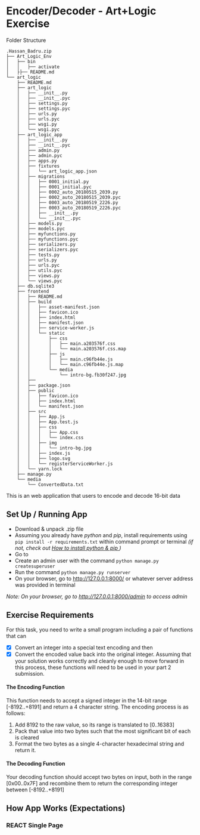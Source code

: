 
# Encoder/Decoder - Art+Logic Exercise
Folder Structure
```
.Hassan_Badru.zip
├── Art_Logic_Env
│   ├── bin
│   │   ├── activate
│   ├├── README.md
└── art_logic
    ├── README.md
    ├── art_logic
    │   ├── __init__.py
    │   ├── __init__.pyc
    │   ├── settings.py
    │   ├── settings.pyc
    │   ├── urls.py
    │   ├── urls.pyc
    │   ├── wsgi.py
    │   └── wsgi.pyc
    ├── art_logic_app
    │   ├── __init__.py
    │   ├── __init__.pyc
    │   ├── admin.py
    │   ├── admin.pyc
    │   ├── apps.py
    │   ├── fixtures
    │   │   └── art_logic_app.json
    │   ├── migrations
    │   │   ├── 0001_initial.py
    │   │   ├── 0001_initial.pyc
    │   │   ├── 0002_auto_20180515_2039.py
    │   │   ├── 0002_auto_20180515_2039.pyc
    │   │   ├── 0003_auto_20180519_2226.py
    │   │   ├── 0003_auto_20180519_2226.pyc
    │   │   ├── __init__.py
    │   │   └── __init__.pyc
    │   ├── models.py
    │   ├── models.pyc
    │   ├── myfunctions.py
    │   ├── myfunctions.pyc
    │   ├── serializers.py
    │   ├── serializers.pyc
    │   ├── tests.py
    │   ├── urls.py
    │   ├── urls.pyc
    │   ├── utils.pyc
    │   ├── views.py
    │   └── views.pyc
    ├── db.sqlite3
    ├── frontend
    │   ├── README.md
    │   ├── build
    │   │   ├── asset-manifest.json
    │   │   ├── favicon.ico
    │   │   ├── index.html
    │   │   ├── manifest.json
    │   │   ├── service-worker.js
    │   │   └── static
    │   │       ├── css
    │   │       │   ├── main.a203576f.css
    │   │       │   └── main.a203576f.css.map
    │   │       ├── js
    │   │       │   ├── main.c96fb44e.js
    │   │       │   └── main.c96fb44e.js.map
    │   │       └── media
    │   │           └── intro-bg.fb30f247.jpg
    │   ├── 
    │   ├── package.json
    │   ├── public
    │   │   ├── favicon.ico
    │   │   ├── index.html
    │   │   └── manifest.json
    │   ├── src
    │   │   ├── App.js
    │   │   ├── App.test.js
    │   │   ├── css
    │   │   │   ├── App.css
    │   │   │   └── index.css
    │   │   ├── img
    │   │   │   └── intro-bg.jpg
    │   │   ├── index.js
    │   │   ├── logo.svg
    │   │   └── registerServiceWorker.js
    │   └── yarn.lock
    ├── manage.py
    └── media
        └── ConvertedData.txt
```
This is an web application that users to encode and decode 16-bit data
## Set Up / Running App
- Download & unpack .zip file
- Assuming you already have *python* and *pip*, install requirements using `​ pip install -r requirements.txt` within command prompt or terminal *(if not, check out [How to install python & pip ](https://pip.pypa.io/en/stable/installing/))*
- Go to 
- Create an admin user with the command `python manage.py createsuperuser`
- Run the command `python manage.py runserver`
- On your browser, go to http://127.0.0.1:8000/ or whatever server address was provided in terminal

*Note: On your browser, go to http://127.0.0.1:8000/admin to access admin*

## Exercise Requirements
For this task, you need to write a small program including a pair of functions that can
- [x] Convert an integer into a special text encoding and then
- [x] Convert the encoded value back into the original integer.
Assuming that your solution works correctly and cleanly enough to move forward in this process, these
functions will need to be used in your part 2 submission.
#### The Encoding Function
This function needs to accept a signed integer in the 14-bit range [-8192..+8191] and return a 4 character
string.
The encoding process is as follows:
1. Add 8192 to the raw value, so its range is translated to [0..16383]
2. Pack that value into two bytes such that the most significant bit of each is cleared
3. Format the two bytes as a single 4-character hexadecimal string and return it.

#### The Decoding Function
Your decoding function should accept two bytes on input, both in the range [0x00..0x7F] and recombine
them to return the corresponding integer between [-8192..+8191]


## How App Works (Expectations)
### REACT Single Page
